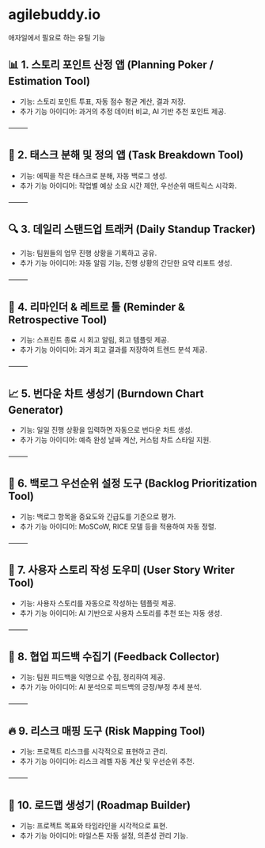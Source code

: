 # agilebuddy.io
애자일에서 필요로 하는 유틸 기능


## 📊 1. 스토리 포인트 산정 앱 (Planning Poker / Estimation Tool)
- 기능: 스토리 포인트 투표, 자동 점수 평균 계산, 결과 저장.
- 추가 기능 아이디어: 과거의 추정 데이터 비교, AI 기반 추천 포인트 제공.

⸻

## 📝 2. 태스크 분해 및 정의 앱 (Task Breakdown Tool)
- 기능: 에픽을 작은 태스크로 분해, 자동 백로그 생성.
- 추가 기능 아이디어: 작업별 예상 소요 시간 제안, 우선순위 매트릭스 시각화.

⸻

## 🔍 3. 데일리 스탠드업 트래커 (Daily Standup Tracker)
- 기능: 팀원들의 업무 진행 상황을 기록하고 공유.
- 추가 기능 아이디어: 자동 알림 기능, 진행 상황의 간단한 요약 리포트 생성.

⸻

## 🔔 4. 리마인더 & 레트로 툴 (Reminder & Retrospective Tool)
- 기능: 스프린트 종료 시 회고 알림, 회고 템플릿 제공.
- 추가 기능 아이디어: 과거 회고 결과를 저장하여 트렌드 분석 제공.

⸻

## 📈 5. 번다운 차트 생성기 (Burndown Chart Generator)
- 기능: 일일 진행 상황을 입력하면 자동으로 번다운 차트 생성.
- 추가 기능 아이디어: 예측 완성 날짜 계산, 커스텀 차트 스타일 지원.

⸻

## 🔢 6. 백로그 우선순위 설정 도구 (Backlog Prioritization Tool)
- 기능: 백로그 항목을 중요도와 긴급도를 기준으로 평가.
- 추가 기능 아이디어: MoSCoW, RICE 모델 등을 적용하여 자동 정렬.

⸻

## 📑 7. 사용자 스토리 작성 도우미 (User Story Writer Tool)
- 기능: 사용자 스토리를 자동으로 작성하는 템플릿 제공.
-	추가 기능 아이디어: AI 기반으로 사용자 스토리를 추천 또는 자동 생성.

⸻

## 🤝 8. 협업 피드백 수집기 (Feedback Collector)
- 기능: 팀원 피드백을 익명으로 수집, 정리하여 제공.
- 추가 기능 아이디어: AI 분석으로 피드백의 긍정/부정 추세 분석.

⸻

## 🔥 9. 리스크 매핑 도구 (Risk Mapping Tool)
- 기능: 프로젝트 리스크를 시각적으로 표현하고 관리.
- 추가 기능 아이디어: 리스크 레벨 자동 계산 및 우선순위 추천.

⸻

## 📆 10. 로드맵 생성기 (Roadmap Builder)
- 기능: 프로젝트 목표와 타임라인을 시각적으로 표현.
-	추가 기능 아이디어: 마일스톤 자동 설정, 의존성 관리 기능.
